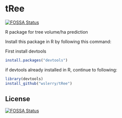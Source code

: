 # tRee
[![FOSSA Status](https://app.fossa.io/api/projects/git%2Bgithub.com%2Fwslerry%2FtRee.svg?type=shield)](https://app.fossa.io/projects/git%2Bgithub.com%2Fwslerry%2FtRee?ref=badge_shield)

R package for tree volume/ha prediction

Install this package in R by following this command:

First install devtools

```R
install.packages("devtools")
```

if devtools already installed in R, continue to following:

```R
library(devtools)
install_github("wslerry/tRee")
```


## License
[![FOSSA Status](https://app.fossa.io/api/projects/git%2Bgithub.com%2Fwslerry%2FtRee.svg?type=large)](https://app.fossa.io/projects/git%2Bgithub.com%2Fwslerry%2FtRee?ref=badge_large)